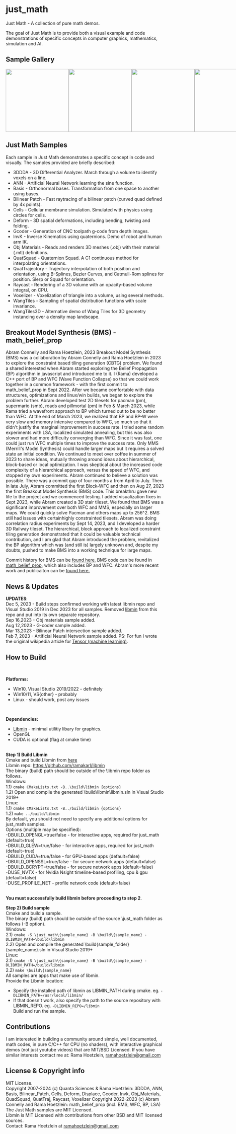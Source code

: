 # just_math

Just Math - A collection of pure math demos.

The goal of Just Math is to provide both a visual example and code demonstrations of specific concepts in computer graphics, mathematics, simulation and AI. 

## Sample Gallery

<div style="display:flex">
<img src="https://github.com/ramakarl/just_math/blob/main/gallery/img_3ddda.JPG" width="200">
<img src="https://github.com/ramakarl/just_math/blob/main/gallery/img_basis.JPG" width="200">
<img src="https://github.com/ramakarl/just_math/blob/main/gallery/img_bp.jpg" width="200">
<img src="https://github.com/ramakarl/just_math/blob/main/gallery/img_cells.jpg" width="200">
<img src="https://github.com/ramakarl/just_math/blob/main/gallery/img_deform.jpg" width="200">
<img src="https://github.com/ramakarl/just_math/blob/main/gallery/img_invk.jpg" width="200">
<img src="https://github.com/ramakarl/just_math/blob/main/gallery/img_quatsquad.jpg" width="200">
<img src="https://github.com/ramakarl/just_math/blob/main/gallery/img_raycast.jpg" width="200">
<img src="https://github.com/ramakarl/just_math/blob/main/gallery/img_trajectories.jpg" width="200">
<img src="https://github.com/ramakarl/just_math/blob/main/gallery/img_wangtiles.jpg" width="200">
<img src="https://github.com/ramakarl/just_math/blob/main/gallery/img_wangtiles3d.jpg" width="200">
</div>

## Just Math Samples

Each sample in Just Math demonstrates a specific concept in code and visually.
The samples provided are briefly described:
- 3DDDA - 3D Differential Analyzer. March through a volume to identify voxels on a line.
- ANN - Artificial Neural Network learning the sine function.
- Basis - Orthonormal bases. Transformation from one space to another using bases.
- Bilinear Patch - Fast raytracing of a bilinear patch (curved quad defined by 4x points).
- Cells - Cellular membrane simulation. Simulated with physics using circles for cells.
- Deform - 3D spatial deformations, including bending, twisting and folding.
- Gcoder - Generation of CNC toolpath g-code from depth images.
- InvK - Inverse Kinematics using quaternions. Demo of robot and human arm IK.
- Obj Materials - Reads and renders 3D meshes (.obj) with their material (.mtl) definitions.
- QuatSquad - Quaternion Squad. A C1 continuous method for interpolating orientations.
- QuatTrajectory - Trajectory interpolation of both position and orientation,
using B-Splines, Bezier Curves, and Catmull-Rom splines for position. Slerp or Squad for orientation.
- Raycast - Rendering of a 3D volume with an opacity-based volume integral, on CPU.
- Voxelizer - Voxelization of triangle into a volume, using several methods.
- WangTiles - Sampling of spatial distribution functions with scale invariance.
- WangTiles3D - Alternative demo of Wang Tiles for 3D geometry instancing over a density map landscape.

## Breakout Model Synthesis (BMS) - math_belief_prop
Abram Connelly and Rama Hoetzlein, 2023
Breakout Model Synthesis (BMS) was a collaboration by Abram Connelly and Rama Hoetzlein in 2023 to explore the constraint based tiling generation (CBTG) problem. We found a shared interested when Abram started exploring the Belief Propagation (BP) algorithm in javascript and introduced me to it. I (Rama) developed a C++ port of BP and WFC (Wave Function Collapse) so that we could work together in a common framework - with the first commit to math_belief_prop in Sept 2022. After we became comfortable with data structures, optimizations and linux/win builds, we began to explore the problem further. Abram developed test 2D tilesets for pacman (pm), supermario (smb), roads and pillmortal (pm) in Feb & March 2023, while Rama tried a wavefront approach to BP which turned out to be no better than WFC. At the end of March 2023, we realized that BP and BP-W were very slow and memory intensive compared to WFC, so much so that it didn't justify the marginal improvement in success rate. I tried some random experiments with LSA, localized simulated annealing, but this was also slower and had more difficulty converging than WFC.	Since it was fast, one could just run WFC multiple times to improve the success rate. Only MMS (Merrill's Model Synthesis) could handle larger maps but it requires a solved state an initial condition. We continued to meet over coffee in summer of 2023 to share ideas, mutually throwing around ideas about hierarchical, block-based or local optimization. I was skeptical about the increased code complexity of a hierarchical approach, versus the speed of WFC, and stopped my own experiments. Abram continued to believe a solution was possible. There was a commit gap of four months a from April to July. Then in late July, Abram committed the first Block-WFC and then on Aug 27, 2023 the first Breakout Model Synthesis (BMS) code. This breakthru gave new	life to the project and we commenced testing. I added visualization fixes in Sept 2023, while Abram created a 3D stair tileset. We found that BMS was a significant improvement	over both WFC and MMS, especially on larger maps. We could quickly solve Pacman and others maps up to 256^2. BMS still had issues with certainhighly constrainted tilesets. Abram was doing correlation radius experiments by Sept 14, 2023, and I developed a harder 3D Railway tileset. The hierarchical, block approach to localized constraint tiling generation demonstrated that it could be valuable technical contribution, and I am glad that Abram introduced the problem, revitalized the BP algorithm	which was (and still is) largely unknown and, despite my doubts, pushed to make BMS into a working technique for large maps.	

Commit history for BMS can be <a href="https://github.com/ramakarl/just_math/commits/main/math_belief_prop">found here.</a>
BMS code can be found in <a href="https://github.com/ramakarl/just_math/tree/main/math_belief_prop">math_belief_prop</a>, which also includes BP and WFC.
Abram's more recent work and publicaiton can be <a href="https://zzyzek.github.io/PunchOutModelSynthesisPaper">found here.</a>

## News & Updates

**UPDATES**: <br>
Dec 5, 2023 - Build steps confirmed working with latest libmin repo and Visual Studio 2019 in Dec 2023 for all samples. Removed <a href="https://github.com/ramakarl/libmin">libmin</a> from this repo and put into its own separate repository.<br>
Sep 16,2023 - Obj materials sample added.<br>
Aug 12,2023 - G-coder sample added.<br>
Mar 13,2023 - Bilinear Patch intersection sample added.<br>
Feb 7, 2023 - Artificial Neural Network sample added. PS: For fun I wrote the original wikipedia article for <a href="https://en.wikipedia.org/wiki/Tensor_(machine_learning)">Tensor (machine learning)</a>.<br>

## How to Build
<br>

**Platforms:**
- Win10, Visual Studio 2019/2022 - definitely<br>
- Win10/11, VS{other} - probably<br>
- Linux - should work, post any issues<br>
<br>

**Dependencies:**
- <a href="https://github.com/ramakarl/libmin">Libmin</a> - minimal utilitiy libary for graphics.<br>
- OpenGL <br>
- CUDA is optional (flag at cmake time)<br><br>

**Step 1) Build Libmin** <br>
Cmake and build Libmin from <a href="https://github.com/ramakarl/libmin">here</a> <br>
Libmin repo: <a href="https://github.com/ramakarl/libmin">https://github.com/ramakarl/libmin</a><br>
The binary (build) path should be outside of the \libmin repo folder as follows.<br>
Windows: <br>
1.1) `cmake CMakeLists.txt -B..\build\libmin {options}`<br>
1.2) Open and compile the generated \build\libmin\libmin.sln in Visual Studio 2019+<br>
Linux: <br>
1.1) `cmake CMakeLists.txt -B../build/libmin {options}`<br>
1.2) `make ../build/libmin`<br>
By default, you should not need to specify any additional options for just_math samples.<br>
Options (multiple may be specified):<br>
-DBUILD_OPENGL=true/false - for interactive apps, required for just_math (default=true)<br>
-DBUILD_GLEW=true/false - for interactive apps, required for just_math (default=true)<br>
-DBUILD_CUDA=true/false - for GPU-based apps (default=false)<Br>
-DBUILD_OPENSSL=true/false - for secure network apps (default=false)<br>
-DBUILD_BCRYPT=true/false - for secure network apps (default=false)<br>
-DUSE_NVTX - for Nvidia Nsight timeline-based profiling, cpu & gpu (default=false)<br>
-DUSE_PROFILE_NET - profile network code (default=false)<br><br>

**You must successfully build libmin before proceeding to step 2**.<br>

**Step 2) Build sample**<br>
Cmake and build a sample.<br>
The binary (build) path should be outside of the source \just_math folder as follows (-B option).<br>
Windows: <br>
2.1) `cmake -S \just_math\{sample_name} -B \build\{sample_name} -DLIBMIN_PATH=\build\libmin`<br>
2.2) Open and compile the generated \build\{sample_folder}\{sample_name}.sln in Visual Studio 2019+<br>
Linux: <br>
2.1) `cmake -S \just_math\{sample_name} -B \build\{sample_name} -DLIBMIN_PATH=/build/libmin`<br>
2.2) `make \build\{sample_name}`<br>
All samples are apps that make use of libmin.<br>
Provide the Libmin location:<br>
- Specify the installed path of libmin as LIBMIN_PATH during cmake. eg. `-DLIBMIN_PATH=/usr/local/libmin/`<br>
- If that doesn't work, also specify the path to the source repository with LIBMIN_REPO. eg. `-DLIBMIN_REPO=/libmin`<br>
Build and run the sample.<br>

## Contributions
I am interested in building a community around simple, well documented, math codes, in pure C/C++ for CPU (no shaders), with interactive graphical demos (not just youtube videos) that are MIT/BSD Licensed. If you have similar interests contact me at: Rama Hoetzlein, ramahoetzlein@gmail.com

## License & Copyright info
MIT License.<br>
Copyright 2007-2024 (c) Quanta Sciences & Rama Hoetzlein: 3DDDA, ANN, Basis, Bilinear_Patch, Cells, Deform, Displace, Gcoder, Invk, Obj_Materials, QuadSquad, QuatTraj, Raycast, Voxelizer
Copyright 2022-2023 (c) Abram Connelly and Rama Hoetzlein: math_belief_prop (incl. BMS, WFC, BP, LSA)
The Just Math samples are MIT Licensed.<br>
Libmin is MIT Licensed with contributions from other BSD and MIT licensed sources.<br>
Contact: Rama Hoetzlein at ramahoetzlein@gmail.com




